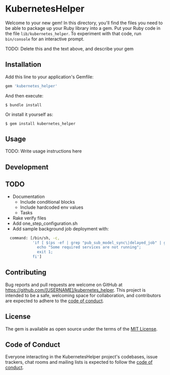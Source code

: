 # KubernetesHelper

Welcome to your new gem! In this directory, you'll find the files you need to be able to package up your Ruby library into a gem. Put your Ruby code in the file `lib/kubernetes_helper`. To experiment with that code, run `bin/console` for an interactive prompt.

TODO: Delete this and the text above, and describe your gem

## Installation

Add this line to your application's Gemfile:

```ruby
gem 'kubernetes_helper'
```

And then execute:

    $ bundle install

Or install it yourself as:

    $ gem install kubernetes_helper

## Usage

TODO: Write usage instructions here

## Development


## TODO
- Documentation
    - Include conditional blocks
    - Include hardcoded env values
    - Tasks
- Rake verify files
- Add one_step_configuration.sh
- Add sample background job deployment with:
```bash
  command: [/bin/sh, -c,
            'if [ $(ps -ef | grep "pub_sub_model_sync\|delayed_job" | grep -v "grep" | wc -l) -lt 2 ]; then
              echo "Some required services are not running"; 
              exit 1;
            fi']
```

## Contributing

Bug reports and pull requests are welcome on GitHub at https://github.com/[USERNAME]/kubernetes_helper. This project is intended to be a safe, welcoming space for collaboration, and contributors are expected to adhere to the [code of conduct](https://github.com/[USERNAME]/kubernetes_helper/blob/master/CODE_OF_CONDUCT.md).


## License

The gem is available as open source under the terms of the [MIT License](https://opensource.org/licenses/MIT).

## Code of Conduct

Everyone interacting in the KubernetesHelper project's codebases, issue trackers, chat rooms and mailing lists is expected to follow the [code of conduct](https://github.com/[USERNAME]/kubernetes_helper/blob/master/CODE_OF_CONDUCT.md).
